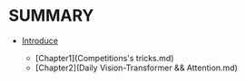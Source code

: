 # SUMMARY

* [Introduce](README.md)

  * [Chapter1](Competitions's tricks.md)
  * [Chapter2](Daily Vision-Transformer && Attention.md)

  